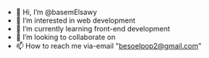 - 👋 Hi, I’m @basemElsawy
- 👀 I’m interested in web development
- 🌱 I’m currently learning front-end development
- 💞️ I’m looking to collaborate on 
- 📫 How to reach me via-email "besoelpop2@gmail.com"

<!---
basemElsawy/basemElsawy is a ✨ special ✨ repository because its `README.md` (this file) appears on your GitHub profile.
You can click the Preview link to take a look at your changes.
--->
